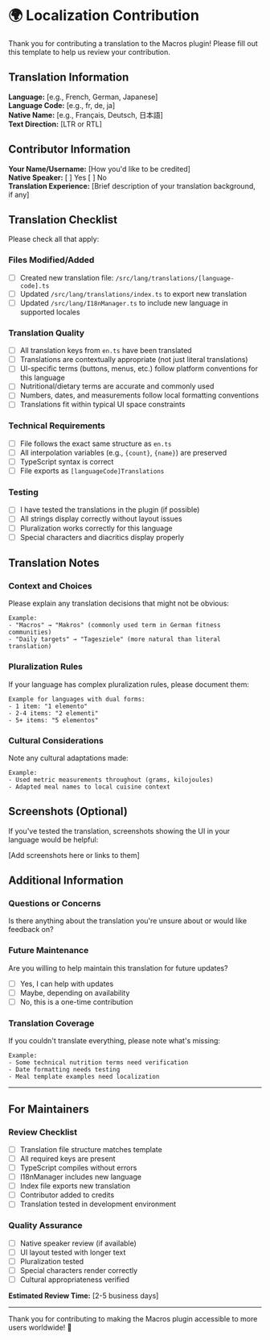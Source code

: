 # 🌍 Localization Contribution

Thank you for contributing a translation to the Macros plugin! Please fill out this template to help us review your contribution.

## Translation Information

**Language:** [e.g., French, German, Japanese]  
**Language Code:** [e.g., fr, de, ja]  
**Native Name:** [e.g., Français, Deutsch, 日本語]  
**Text Direction:** [LTR or RTL]

## Contributor Information

**Your Name/Username:** [How you'd like to be credited]  
**Native Speaker:** [ ] Yes [ ] No  
**Translation Experience:** [Brief description of your translation background, if any]

## Translation Checklist

Please check all that apply:

### Files Modified/Added
- [ ] Created new translation file: `/src/lang/translations/[language-code].ts`
- [ ] Updated `/src/lang/translations/index.ts` to export new translation
- [ ] Updated `/src/lang/I18nManager.ts` to include new language in supported locales

### Translation Quality
- [ ] All translation keys from `en.ts` have been translated
- [ ] Translations are contextually appropriate (not just literal translations)
- [ ] UI-specific terms (buttons, menus, etc.) follow platform conventions for this language
- [ ] Nutritional/dietary terms are accurate and commonly used
- [ ] Numbers, dates, and measurements follow local formatting conventions
- [ ] Translations fit within typical UI space constraints

### Technical Requirements
- [ ] File follows the exact same structure as `en.ts`
- [ ] All interpolation variables (e.g., `{count}`, `{name}`) are preserved
- [ ] TypeScript syntax is correct
- [ ] File exports as `[languageCode]Translations`

### Testing
- [ ] I have tested the translations in the plugin (if possible)
- [ ] All strings display correctly without layout issues
- [ ] Pluralization works correctly for this language
- [ ] Special characters and diacritics display properly

## Translation Notes

### Context and Choices
Please explain any translation decisions that might not be obvious:

```
Example:
- "Macros" → "Makros" (commonly used term in German fitness communities)
- "Daily targets" → "Tagesziele" (more natural than literal translation)
```

### Pluralization Rules
If your language has complex pluralization rules, please document them:

```
Example for languages with dual forms:
- 1 item: "1 elemento"
- 2-4 items: "2 elementi" 
- 5+ items: "5 elementos"
```

### Cultural Considerations
Note any cultural adaptations made:

```
Example:
- Used metric measurements throughout (grams, kilojoules)
- Adapted meal names to local cuisine context
```

## Screenshots (Optional)

If you've tested the translation, screenshots showing the UI in your language would be helpful:

[Add screenshots here or links to them]

## Additional Information

### Questions or Concerns
Is there anything about the translation you're unsure about or would like feedback on?

### Future Maintenance
Are you willing to help maintain this translation for future updates?
- [ ] Yes, I can help with updates
- [ ] Maybe, depending on availability
- [ ] No, this is a one-time contribution

### Translation Coverage
If you couldn't translate everything, please note what's missing:

```
Example:
- Some technical nutrition terms need verification
- Date formatting needs testing
- Meal template examples need localization
```

---

## For Maintainers

### Review Checklist
- [ ] Translation file structure matches template
- [ ] All required keys are present
- [ ] TypeScript compiles without errors
- [ ] I18nManager includes new language
- [ ] Index file exports new translation
- [ ] Contributor added to credits
- [ ] Translation tested in development environment

### Quality Assurance
- [ ] Native speaker review (if available)
- [ ] UI layout tested with longer text
- [ ] Pluralization tested
- [ ] Special characters render correctly
- [ ] Cultural appropriateness verified

**Estimated Review Time:** [2-5 business days]

---

Thank you for contributing to making the Macros plugin accessible to more users worldwide! 🙏
